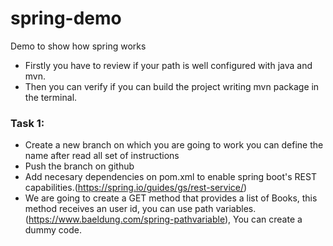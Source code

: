 # spring-demo
Demo to show how spring works

- Firstly you have to review if your path is well configured with java and mvn.
- Then you can verify if you can build the project writing mvn package in the terminal.

### Task 1:
 - Create a new branch on which you are going to work you can define the name after read all set of instructions
 - Push the branch on github
 - Add necesary dependencies on pom.xml to enable spring boot's REST capabilities.(https://spring.io/guides/gs/rest-service/)
 - We are going to create a GET method that provides a list of Books, this method receives an user id, you can use path variables. (https://www.baeldung.com/spring-pathvariable), You can create a dummy code.
